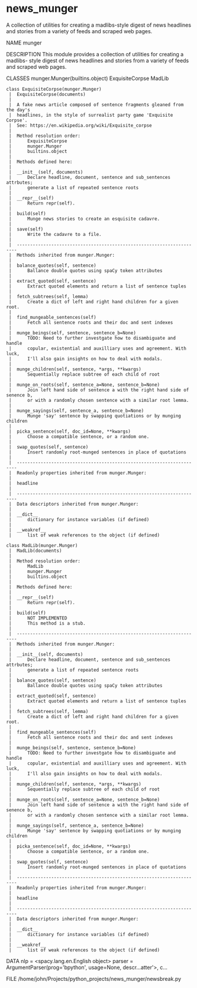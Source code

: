# news_munger
A collection of utilities for creating a madlibs-style digest of news headlines and stories from a variety of feeds and scraped web pages.


NAME
    munger

DESCRIPTION
    This module provides a collection of utilities for creating a madlibs-
    style digest of news headlines and stories from a variety of feeds and 
    scraped web pages.

CLASSES
    munger.Munger(builtins.object)
        ExquisiteCorpse
        MadLib
    
    class ExquisiteCorpse(munger.Munger)
     |  ExquisiteCorpse(documents)
     |  
     |  A fake news article composed of sentence fragments gleaned from the day's
     |  headlines, in the style of surrealist party game 'Exquisite Corpse'.
     |  See: https://en.wikipedia.org/wiki/Exquisite_corpse
     |  
     |  Method resolution order:
     |      ExquisiteCorpse
     |      munger.Munger
     |      builtins.object
     |  
     |  Methods defined here:
     |  
     |  __init__(self, documents)
     |      Declare headline, document, sentence and sub_sentences attrbutes;
     |      generate a list of repeated sentence roots
     |  
     |  __repr__(self)
     |      Return repr(self).
     |  
     |  build(self)
     |      Munge news stories to create an esquisite cadavre.
     |  
     |  save(self)
     |      Write the cadavre to a file.
     |  
     |  ----------------------------------------------------------------------
     |  Methods inherited from munger.Munger:
     |  
     |  balance_quotes(self, sentence)
     |      Ballance double quotes using spaCy token attributes
     |  
     |  extract_quoted(self, sentence)
     |      Extract quoted elements and return a list of sentence tuples
     |  
     |  fetch_subtrees(self, lemma)
     |      Create a dict of left and right hand children for a given root.
     |  
     |  find_mungeable_sentences(self)
     |      Fetch all sentence roots and their doc and sent indexes
     |  
     |  munge_beings(self, sentence, sentence_b=None)
     |      TODO: Need to further investgate how to disambiguate and handle
     |      copular, existential and auxilliary uses and agreement. With luck,
     |      I'll also gain insights on how to deal with modals.
     |  
     |  munge_children(self, sentence, *args, **kwargs)
     |      Sequentially replace subtree of each child of root
     |  
     |  munge_on_roots(self, sentence_a=None, sentence_b=None)
     |      Join left hand side of sentence a with the right hand side of senence b,
     |      or with a randomly chosen sentence with a similar root lemma.
     |  
     |  munge_sayings(self, sentence_a, sentence_b=None)
     |      Munge 'say' sentence by swapping quotiations or by munging children
     |  
     |  picka_sentence(self, doc_id=None, **kwargs)
     |      Choose a compatible sentence, or a random one.
     |  
     |  swap_quotes(self, sentence)
     |      Insert randomly root-munged sentences in place of quotations
     |  
     |  ----------------------------------------------------------------------
     |  Readonly properties inherited from munger.Munger:
     |  
     |  headline
     |  
     |  ----------------------------------------------------------------------
     |  Data descriptors inherited from munger.Munger:
     |  
     |  __dict__
     |      dictionary for instance variables (if defined)
     |  
     |  __weakref__
     |      list of weak references to the object (if defined)
    
    class MadLib(munger.Munger)
     |  MadLib(documents)
     |  
     |  Method resolution order:
     |      MadLib
     |      munger.Munger
     |      builtins.object
     |  
     |  Methods defined here:
     |  
     |  __repr__(self)
     |      Return repr(self).
     |  
     |  build(self)
     |      NOT IMPLEMENTED
     |      This method is a stub.
     |  
     |  ----------------------------------------------------------------------
     |  Methods inherited from munger.Munger:
     |  
     |  __init__(self, documents)
     |      Declare headline, document, sentence and sub_sentences attrbutes;
     |      generate a list of repeated sentence roots
     |  
     |  balance_quotes(self, sentence)
     |      Ballance double quotes using spaCy token attributes
     |  
     |  extract_quoted(self, sentence)
     |      Extract quoted elements and return a list of sentence tuples
     |  
     |  fetch_subtrees(self, lemma)
     |      Create a dict of left and right hand children for a given root.
     |  
     |  find_mungeable_sentences(self)
     |      Fetch all sentence roots and their doc and sent indexes
     |  
     |  munge_beings(self, sentence, sentence_b=None)
     |      TODO: Need to further investgate how to disambiguate and handle
     |      copular, existential and auxilliary uses and agreement. With luck,
     |      I'll also gain insights on how to deal with modals.
     |  
     |  munge_children(self, sentence, *args, **kwargs)
     |      Sequentially replace subtree of each child of root
     |  
     |  munge_on_roots(self, sentence_a=None, sentence_b=None)
     |      Join left hand side of sentence a with the right hand side of senence b,
     |      or with a randomly chosen sentence with a similar root lemma.
     |  
     |  munge_sayings(self, sentence_a, sentence_b=None)
     |      Munge 'say' sentence by swapping quotiations or by munging children
     |  
     |  picka_sentence(self, doc_id=None, **kwargs)
     |      Choose a compatible sentence, or a random one.
     |  
     |  swap_quotes(self, sentence)
     |      Insert randomly root-munged sentences in place of quotations
     |  
     |  ----------------------------------------------------------------------
     |  Readonly properties inherited from munger.Munger:
     |  
     |  headline
     |  
     |  ----------------------------------------------------------------------
     |  Data descriptors inherited from munger.Munger:
     |  
     |  __dict__
     |      dictionary for instance variables (if defined)
     |  
     |  __weakref__
     |      list of weak references to the object (if defined)

DATA
    nlp = <spacy.lang.en.English object>
    parser = ArgumentParser(prog='bpython', usage=None, descr...atter'>, c...

FILE
    /home/john/Projects/python_projects/news_munger/newsbreak.py

